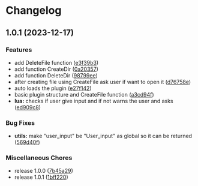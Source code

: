 # Changelog

## 1.0.1 (2023-12-17)


### Features

* add DeleteFile function ([e3f39b3](https://github.com/aikooo7/funnyfiles.nvim/commit/e3f39b3b70bf20b424aaacc0e6c253802b5eb600))
* add function CreateDir ([0a20357](https://github.com/aikooo7/funnyfiles.nvim/commit/0a20357f86d295cac9981e5be6477851cb8ed968))
* add function DeleteDir ([98799ee](https://github.com/aikooo7/funnyfiles.nvim/commit/98799ee98b1006d158b1430aa81ed2010d5140f0))
* after creating file using CreateFile ask user if want to open it ([d76758e](https://github.com/aikooo7/funnyfiles.nvim/commit/d76758e58a05bae6c9674cfa70272cf55dd86db5))
* auto loads the plugin ([e27f142](https://github.com/aikooo7/funnyfiles.nvim/commit/e27f14240ba8f246e1ee3d12de98fd1b39009bff))
* basic plugin structure and CreateFile function ([a3cd94f](https://github.com/aikooo7/funnyfiles.nvim/commit/a3cd94fdd219ff5ce98966705eee62228d38f228))
* **lua:** checks if user give input and if not warns the user and asks ([ed909c8](https://github.com/aikooo7/funnyfiles.nvim/commit/ed909c867a036365a545643c64078afc7181c0ec))


### Bug Fixes

* **utils:** make "user_input" be "User_input" as global so it can be returned ([569d40f](https://github.com/aikooo7/funnyfiles.nvim/commit/569d40f015e09ec7543faf19a3bc32e5688365bc))


### Miscellaneous Chores

* release 1.0.0 ([7b45a29](https://github.com/aikooo7/funnyfiles.nvim/commit/7b45a29cc0af383de3f92881b73a940762062241))
* release 1.0.1 ([1bff220](https://github.com/aikooo7/funnyfiles.nvim/commit/1bff2206a771450f611d5bbb5415473d987dd362))
